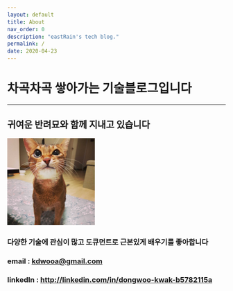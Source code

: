 ```yaml
---
layout: default
title: About
nav_order: 0
description: "eastRain's tech blog."
permalink: /
date: 2020-04-23
---
```


# 차곡차곡 쌓아가는 기술블로그입니다
<hr/>

## 귀여운 반려묘와 함께 지내고 있습니다
<img src="/assets/images/java.jpg" width="40%" height="30%"/>

### 다양한 기술에 관심이 많고 도큐먼트로 근본있게 배우기를 좋아합니다
### email : kdwooa@gmail.com
### linkedIn : <http://linkedin.com/in/dongwoo-kwak-b5782115a>
